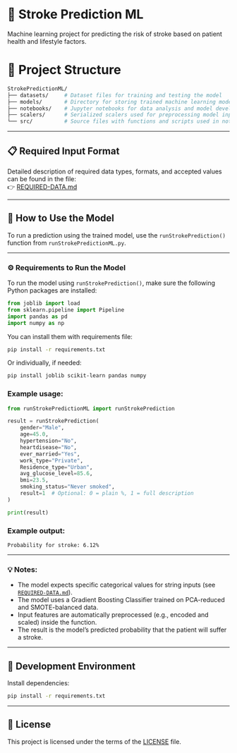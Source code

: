 # 🧠 Stroke Prediction ML

Machine learning project for predicting the risk of stroke based on patient health and lifestyle factors.

# 📁 Project Structure
```bash
StrokePredictionML/
├── datasets/     # Dataset files for training and testing the model
├── models/       # Directory for storing trained machine learning models
├── notebooks/    # Jupyter notebooks for data analysis and model development
├── scalers/      # Serialized scalers used for preprocessing model input
└── src/          # Source files with functions and scripts used in notebooks
```

---

## 📋 Required Input Format

Detailed description of required data types, formats, and accepted values can be found in the file:  
👉 [REQUIRED-DATA.md](REQUIRED-DATA.md)

---

## 🚀 How to Use the Model

To run a prediction using the trained model, use the `runStrokePrediction()` function from `runStrokePredictionML.py`.

---

### ⚙️ Requirements to Run the Model

To run the model using `runStrokePrediction()`, make sure the following Python packages are installed:

```python
from joblib import load
from sklearn.pipeline import Pipeline
import pandas as pd
import numpy as np
```

You can install them with requirements file:

```bash
pip install -r requirements.txt
```

Or individually, if needed:

```bash
pip install joblib scikit-learn pandas numpy
```


### Example usage:

```python
from runStrokePredictionML import runStrokePrediction

result = runStrokePrediction(
    gender="Male",
    age=45.0,
    hypertension="No",
    heartdisease="No",
    ever_married="Yes",
    work_type="Private",
    Residence_type="Urban",
    avg_glucose_level=85.6,
    bmi=23.5,
    smoking_status="Never smoked",
    result=1  # Optional: 0 = plain %, 1 = full description
)

print(result)
````

### Example output:

```
Probability for stroke: 6.12%
```

---

### 💡 Notes:

* The model expects specific categorical values for string inputs (see [`REQUIRED-DATA.md`](REQUIRED-DATA.md)).
* The model uses a Gradient Boosting Classifier trained on PCA-reduced and SMOTE-balanced data.
* Input features are automatically preprocessed (e.g., encoded and scaled) inside the function.
* The result is the model’s predicted probability that the patient will suffer a stroke.

---

## 🧪 Development Environment

Install dependencies:

```bash
pip install -r requirements.txt
```

---

## 📖 License

This project is licensed under the terms of the [LICENSE](LICENSE) file.
